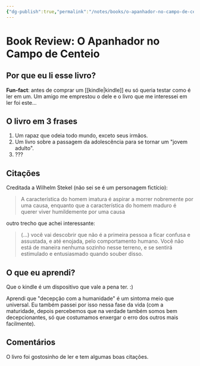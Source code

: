```yaml
---
{"dg-publish":true,"permalink":"/notes/books/o-apanhador-no-campo-de-centeio/","dgHomeLink":true,"dgPassFrontmatter":false,"dgShowBacklinks":true,"dgShowLocalGraph":true}
---
```


# Book Review: O Apanhador no Campo de Centeio

## Por que eu li esse livro?

**Fun-fact**: antes de comprar um [[kindle|kindle]] eu só queria testar como é ler em um. Um amigo me emprestou o dele e o livro que me interessei em ler foi este...

## O livro em 3 frases

1. Um rapaz que odeia todo mundo, exceto seus irmãos.
2. Um livro sobre a passagem da adolescência para se tornar um "jovem adulto".
3. ???

## Citações

Creditada a Wilhelm Stekel (não sei se é um personagem fictício):

> A característica do homem imatura é aspirar a morrer nobremente por uma causa, enquanto que a característica do homem maduro é querer viver humildemente por uma causa

outro trecho que achei interessante:

> (...) você vai descobrir que não é a primeira pessoa a ficar confusa e assustada, e até enojada, pelo comportamento humano. Você não está de maneira nenhuma sozinho nesse terreno, e se sentirá estimulado e entusiasmado quando souber disso.


## O que eu aprendi?

Que o kindle é um dispositivo que vale a pena ter. :)

Aprendi que "decepção com a humanidade" é um sintoma meio que universal. Eu também passei por isso nessa fase da vida (com a maturidade, depois percebemos que na verdade também somos bem decepcionantes, só que costumamos enxergar o erro dos outros mais facilmente).

## Comentários

O livro foi gostosinho de ler e tem algumas boas citações.

